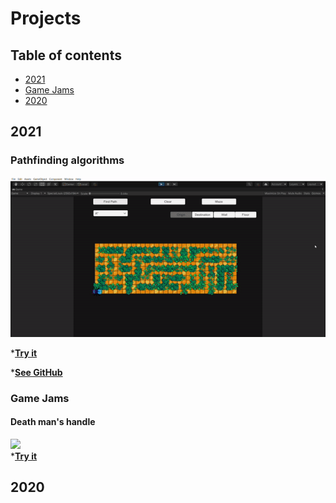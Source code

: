# Projects
## Table of contents
* [2021](#2021)
* [Game Jams](#Game-Jams)
* [2020](#2020)
## 2021
### Pathfinding algorithms

![](https://github.com/XavierMorin/Projects/blob/main/ezgif.com-gif-maker.gif)



*[**Try it**]()

*[**See GitHub**]()




### Game Jams
#### Death man's handle
![](https://github.com/XavierMorin/Projects/blob/main/ezgif.com-gif-maker%20(1).gif)
<br />
*[**Try it**](https://whiskey-bar.itch.io/dead-mans-handle)


## 2020

